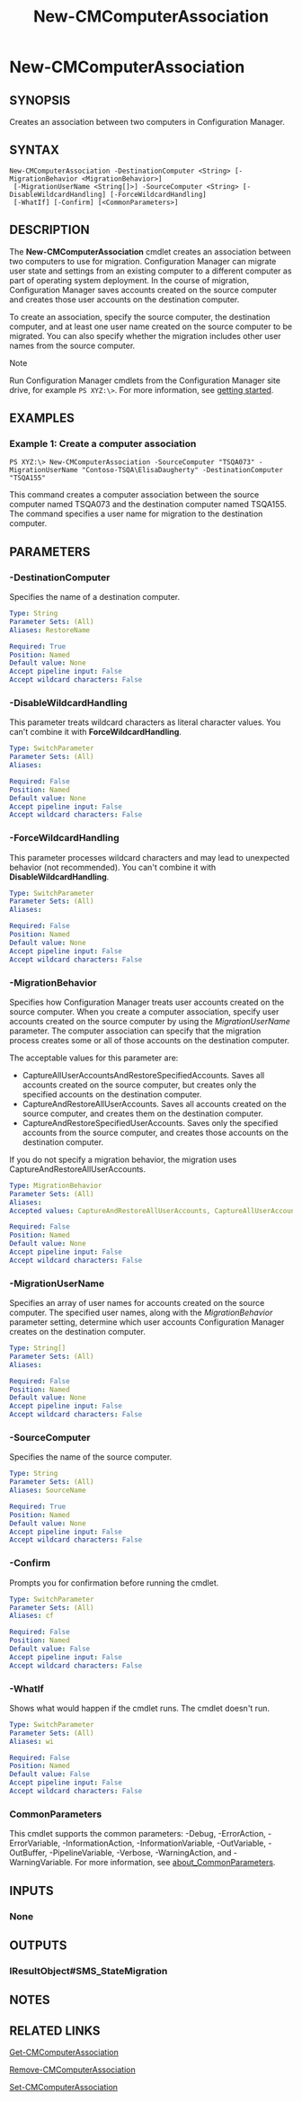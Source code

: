 ﻿---
description: Creates an association between two computers in Configuration Manager.
external help file: AdminUI.PS.dll-Help.xml
Module Name: ConfigurationManager
ms.date: 05/05/2019
schema: 2.0.0
title: New-CMComputerAssociation
---

# New-CMComputerAssociation

## SYNOPSIS
Creates an association between two computers in Configuration Manager.

## SYNTAX

```
New-CMComputerAssociation -DestinationComputer <String> [-MigrationBehavior <MigrationBehavior>]
 [-MigrationUserName <String[]>] -SourceComputer <String> [-DisableWildcardHandling] [-ForceWildcardHandling]
 [-WhatIf] [-Confirm] [<CommonParameters>]
```

## DESCRIPTION
The **New-CMComputerAssociation** cmdlet creates an association between two computers to use for migration.
Configuration Manager can migrate user state and settings from an existing computer to a different computer as part of operating system deployment.
In the course of migration, Configuration Manager saves accounts created on the source computer and creates those user accounts on the destination computer.

To create an association, specify the source computer, the destination computer, and at least one user name created on the source computer to be migrated.
You can also specify whether the migration includes other user names from the source computer.

> [!NOTE]
> Run Configuration Manager cmdlets from the Configuration Manager site drive, for example `PS XYZ:\>`. For more information, see [getting started](/powershell/sccm/overview).

## EXAMPLES

### Example 1: Create a computer association
```
PS XYZ:\> New-CMComputerAssociation -SourceComputer "TSQA073" -MigrationUserName "Contoso-TSQA\ElisaDaugherty" -DestinationComputer "TSQA155"
```

This command creates a computer association between the source computer named TSQA073 and the destination computer named TSQA155.
The command specifies a user name for migration to the destination computer.

## PARAMETERS

### -DestinationComputer
Specifies the name of a destination computer.

```yaml
Type: String
Parameter Sets: (All)
Aliases: RestoreName

Required: True
Position: Named
Default value: None
Accept pipeline input: False
Accept wildcard characters: False
```

### -DisableWildcardHandling

This parameter treats wildcard characters as literal character values. You can't combine it with **ForceWildcardHandling**.

```yaml
Type: SwitchParameter
Parameter Sets: (All)
Aliases:

Required: False
Position: Named
Default value: None
Accept pipeline input: False
Accept wildcard characters: False
```

### -ForceWildcardHandling

This parameter processes wildcard characters and may lead to unexpected behavior (not recommended). You can't combine it with **DisableWildcardHandling**.

```yaml
Type: SwitchParameter
Parameter Sets: (All)
Aliases:

Required: False
Position: Named
Default value: None
Accept pipeline input: False
Accept wildcard characters: False
```

### -MigrationBehavior
Specifies how Configuration Manager treats user accounts created on the source computer.
When you create a computer association, specify user accounts created on the source computer by using the *MigrationUserName* parameter.
The computer association can specify that the migration process creates some or all of those accounts on the destination computer.

The acceptable values for this parameter are:

- CaptureAllUserAccountsAndRestoreSpecifiedAccounts.
Saves all accounts created on the source computer, but creates only the specified accounts on the destination computer.
- CaptureAndRestoreAllUserAccounts.
Saves all accounts created on the source computer, and creates them on the destination computer.
- CaptureAndRestoreSpecifiedUserAccounts.
Saves only the specified accounts from the source computer, and creates those accounts on the destination computer.

If you do not specify a migration behavior, the migration uses CaptureAndRestoreAllUserAccounts.

```yaml
Type: MigrationBehavior
Parameter Sets: (All)
Aliases:
Accepted values: CaptureAndRestoreAllUserAccounts, CaptureAllUserAccountsAndRestoreSpecifiedAccounts, CaptureAndRestoreSpecifiedUserAccounts

Required: False
Position: Named
Default value: None
Accept pipeline input: False
Accept wildcard characters: False
```

### -MigrationUserName
Specifies an array of user names for accounts created on the source computer.
The specified user names, along with the *MigrationBehavior* parameter setting, determine which user accounts Configuration Manager creates on the destination computer.

```yaml
Type: String[]
Parameter Sets: (All)
Aliases:

Required: False
Position: Named
Default value: None
Accept pipeline input: False
Accept wildcard characters: False
```

### -SourceComputer
Specifies the name of the source computer.

```yaml
Type: String
Parameter Sets: (All)
Aliases: SourceName

Required: True
Position: Named
Default value: None
Accept pipeline input: False
Accept wildcard characters: False
```

### -Confirm
Prompts you for confirmation before running the cmdlet.

```yaml
Type: SwitchParameter
Parameter Sets: (All)
Aliases: cf

Required: False
Position: Named
Default value: False
Accept pipeline input: False
Accept wildcard characters: False
```

### -WhatIf

Shows what would happen if the cmdlet runs. The cmdlet doesn't run.

```yaml
Type: SwitchParameter
Parameter Sets: (All)
Aliases: wi

Required: False
Position: Named
Default value: False
Accept pipeline input: False
Accept wildcard characters: False
```

### CommonParameters
This cmdlet supports the common parameters: -Debug, -ErrorAction, -ErrorVariable, -InformationAction, -InformationVariable, -OutVariable, -OutBuffer, -PipelineVariable, -Verbose, -WarningAction, and -WarningVariable. For more information, see [about_CommonParameters](http://go.microsoft.com/fwlink/?LinkID=113216).

## INPUTS

### None
## OUTPUTS

### IResultObject#SMS_StateMigration
## NOTES

## RELATED LINKS

[Get-CMComputerAssociation](Get-CMComputerAssociation.md)

[Remove-CMComputerAssociation](Remove-CMComputerAssociation.md)

[Set-CMComputerAssociation](Set-CMComputerAssociation.md)


